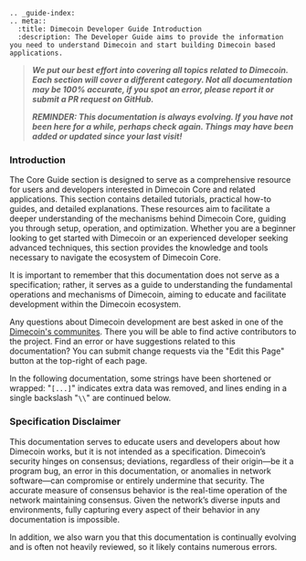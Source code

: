 ```{eval-rst}
.. _guide-index:
.. meta::
  :title: Dimecoin Developer Guide Introduction
  :description: The Developer Guide aims to provide the information you need to understand Dimecoin and start building Dimecoin based applications. 
```

> ***We put our best effort into covering all topics related to Dimecoin. Each section will cover a different category. Not all documentation may be 100% accurate, if you spot an error, please report it or submit a PR request on GitHub.***
>
> ***REMINDER: This documentation is always evolving. If you have not been here for a while, perhaps check again. Things may have been added or updated since your last visit!***

### Introduction

The Core Guide section is designed to serve as a comprehensive resource for users and developers interested in Dimecoin Core and related applications. This section contains detailed tutorials, practical how-to guides, and detailed explanations. These resources aim to facilitate a deeper understanding of the mechanisms behind Dimecoin Core, guiding you through setup, operation, and optimization. Whether you are a beginner looking to get started with Dimecoin or an experienced developer seeking advanced techniques, this section provides the knowledge and tools necessary to navigate the ecosystem of Dimecoin Core.

It is important to remember that this documentation does not serve as a specification; rather, it serves as a guide to understanding the fundamental operations and mechanisms of Dimecoin, aiming to educate and facilitate development within the Dimecoin ecosystem.

Any questions about Dimecoin development are best asked in one of the [Dimecoin's communites](https://www.dimecoinnetwork.com/socials/). There you will be able to find active contributors to the project. Find an error or have suggestions related to this documentation? You can submit change requests via the "Edit this Page" button at the top-right of each page.

In the following documentation, some strings have been shortened or wrapped:
"`[...]`" indicates extra data was removed, and lines ending in a single backslash "`\\`" are continued below.

### Specification Disclaimer

This documentation serves to educate users and developers about how Dimecoin works, but it is not intended as a specification. Dimecoin’s security hinges on consensus; deviations, regardless of their origin—be it a program bug, an error in this documentation, or anomalies in network software—can compromise or entirely undermine that security. The accurate measure of consensus behavior is the real-time operation of the network maintaining consensus. Given the network’s diverse inputs and environments, fully capturing every aspect of their behavior in any documentation is impossible.

In addition, we also warn you that this documentation is continually evolving and is often not heavily reviewed, so it likely contains numerous errors.

